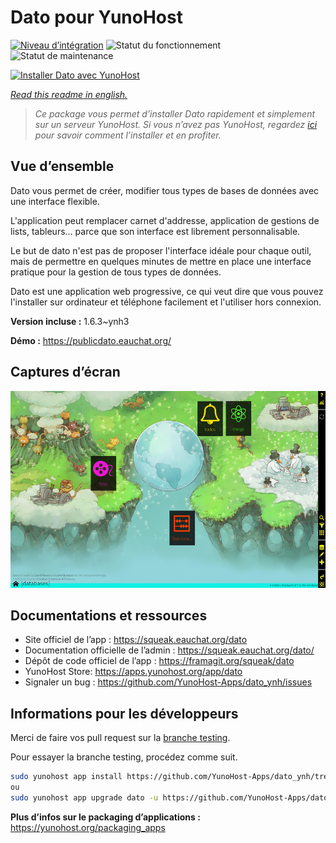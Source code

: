 <!--
N.B.: This README was automatically generated by https://github.com/YunoHost/apps/tree/master/tools/readme_generator
It shall NOT be edited by hand.
-->

# Dato pour YunoHost

[![Niveau d’intégration](https://dash.yunohost.org/integration/dato.svg)](https://dash.yunohost.org/appci/app/dato) ![Statut du fonctionnement](https://ci-apps.yunohost.org/ci/badges/dato.status.svg) ![Statut de maintenance](https://ci-apps.yunohost.org/ci/badges/dato.maintain.svg)

[![Installer Dato avec YunoHost](https://install-app.yunohost.org/install-with-yunohost.svg)](https://install-app.yunohost.org/?app=dato)

*[Read this readme in english.](./README.md)*

> *Ce package vous permet d’installer Dato rapidement et simplement sur un serveur YunoHost.
Si vous n’avez pas YunoHost, regardez [ici](https://yunohost.org/#/install) pour savoir comment l’installer et en profiter.*

## Vue d’ensemble

Dato vous permet de créer, modifier tous types de bases de données avec une interface flexible.

L'application peut remplacer carnet d'addresse, application de gestions de lists, tableurs... parce que son interface est librement personnalisable.

Le but de dato n'est pas de proposer l'interface idéale pour chaque outil, mais de permettre en quelques minutes de mettre en place une interface pratique pour la gestion de tous types de données.

Dato est une application web progressive, ce qui veut dire que vous pouvez l'installer sur ordinateur et téléphone facilement et l'utiliser hors connexion.


**Version incluse :** 1.6.3~ynh3

**Démo :** https://publicdato.eauchat.org/

## Captures d’écran

![Capture d’écran de Dato](./doc/screenshots/screenshot1.png)

## Documentations et ressources

* Site officiel de l’app : <https://squeak.eauchat.org/dato>
* Documentation officielle de l’admin : <https://squeak.eauchat.org/dato/>
* Dépôt de code officiel de l’app : <https://framagit.org/squeak/dato>
* YunoHost Store: <https://apps.yunohost.org/app/dato>
* Signaler un bug : <https://github.com/YunoHost-Apps/dato_ynh/issues>

## Informations pour les développeurs

Merci de faire vos pull request sur la [branche testing](https://github.com/YunoHost-Apps/dato_ynh/tree/testing).

Pour essayer la branche testing, procédez comme suit.

``` bash
sudo yunohost app install https://github.com/YunoHost-Apps/dato_ynh/tree/testing --debug
ou
sudo yunohost app upgrade dato -u https://github.com/YunoHost-Apps/dato_ynh/tree/testing --debug
```

**Plus d’infos sur le packaging d’applications :** <https://yunohost.org/packaging_apps>
